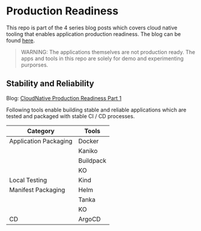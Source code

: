 # Production Readiness

This repo is part of the 4 series blog posts which covers cloud native tooling that enables application production readiness. The blog can be found [here]().

> WARNING: The applications themselves are not production ready. The apps and tools in this repo are solely for demo and experimenting purporses.


## Stability and Reliability

Blog: [CloudNative Production Readiness Part 1](https://tejasc.com/cnpr-part1/)

Following tools enable building stable and reliable applications which are tested and packaged with stable CI / CD processes. 

| Category              | Tools     |
| --------------------- | --------- |
| Application Packaging | Docker    |
|                       | Kaniko    |
|                       | Buildpack |
|                       | KO        |
| Local Testing         | Kind      |
| Manifest Packaging    | Helm      |
|                       | Tanka     |
|                       | KO        |
| CD                    | ArgoCD    |

